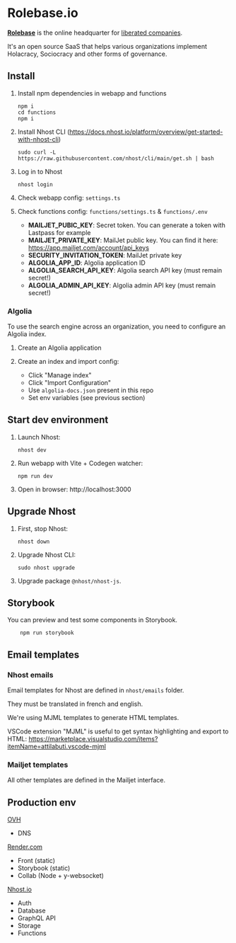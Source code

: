# Rolebase.io

**[Rolebase](https://rolebase.io)** is the online headquarter for [liberated companies](https://en.wikipedia.org/wiki/Liberated_company).

It's an open source SaaS that helps various organizations implement Holacracy, Sociocracy and other forms of governance.

## Install

1.  Install npm dependencies in webapp and functions

        npm i
        cd functions
        npm i

2.  Install Nhost CLI (https://docs.nhost.io/platform/overview/get-started-with-nhost-cli)

        sudo curl -L https://raw.githubusercontent.com/nhost/cli/main/get.sh | bash

3.  Log in to Nhost

        nhost login

4.  Check webapp config: `settings.ts`

5.  Check functions config: `functions/settings.ts` & `functions/.env`

    - **MAILJET_PUBIC_KEY**: Secret token. You can generate a token with Lastpass for example
    - **MAILJET_PRIVATE_KEY**: MailJet public key. You can find it here: https://app.mailjet.com/account/api_keys
    - **SECURITY_INVITATION_TOKEN**: MailJet private key
    - **ALGOLIA_APP_ID**: Algolia application ID
    - **ALGOLIA_SEARCH_API_KEY**: Algolia search API key (must remain secret!)
    - **ALGOLIA_ADMIN_API_KEY**: Algolia admin API key (must remain secret!)

### Algolia

To use the search engine across an organization, you need to configure an Algolia index.

1. Create an Algolia application

2. Create an index and import config:

   - Click "Manage index"
   - Click "Import Configuration"
   - Use `algolia-docs.json` present in this repo
   - Set env variables (see previous section)

## Start dev environment

1.  Launch Nhost:

        nhost dev

2.  Run webapp with Vite + Codegen watcher:

        npm run dev

3.  Open in browser: http://localhost:3000

## Upgrade Nhost

1.  First, stop Nhost:

        nhost down

2.  Upgrade Nhost CLI:

        sudo nhost upgrade

3.  Upgrade package `@nhost/nhost-js`.

## Storybook

You can preview and test some components in Storybook.

        npm run storybook

## Email templates

### Nhost emails

Email templates for Nhost are defined in `nhost/emails` folder.

They must be translated in french and english.

We're using MJML templates to generate HTML templates.

VSCode extension "MJML" is useful to get syntax highlighting and export to HTML:
https://marketplace.visualstudio.com/items?itemName=attilabuti.vscode-mjml

### Mailjet templates

All other templates are defined in the Mailjet interface.

## Production env

[OVH](https://www.ovh.com/manager/#/web/domain/rolebase.io/zone)

- DNS

[Render.com](https://render.com)

- Front (static)
- Storybook (static)
- Collab (Node + y-websocket)

[Nhost.io](https://nhost.io)

- Auth
- Database
- GraphQL API
- Storage
- Functions
